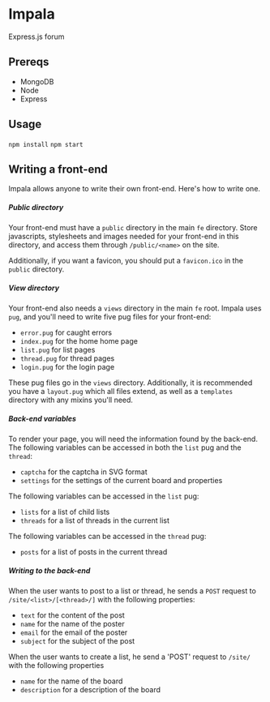 # Impala
Express.js forum

## Prereqs
- MongoDB
- Node
- Express

## Usage
`npm install`
`npm start`

## Writing a front-end

Impala allows anyone to write their own front-end. Here's how to write one.

##### Public directory

Your front-end must have a `public` directory in the main `fe` directory. Store javascripts, stylesheets and images needed for your front-end in this directory, and access them through `/public/<name>` on the site.

Additionally, if you want a favicon, you should put a `favicon.ico` in the `public` directory.

##### View directory

Your front-end also needs a `views` directory in the main `fe` root. Impala uses `pug`, and you'll need to write five pug files for your front-end:

- `error.pug` for caught errors
- `index.pug` for the home home page
- `list.pug` for list pages
- `thread.pug` for thread pages
- `login.pug` for the login page

These pug files go in the `views` directory. Additionally, it is recommended you have a `layout.pug` which all files extend, as well as a `templates` directory with any mixins you'll need.

##### Back-end variables

To render your page, you will need the information found by the back-end. The following variables can be accessed in both the `list` pug and the `thread`:

- `captcha` for the captcha in SVG format
- `settings` for the settings of the current board and properties

The following variables can be accessed in the `list` pug:

- `lists` for a list of child lists
- `threads` for a list of threads in the current list

The following variables can be accessed in the `thread` pug:

- `posts` for a list of posts in the current thread

##### Writing to the back-end

When the user wants to post to a list or thread, he sends a `POST` request to `/site/<list>/[<thread>/]` with the following properties:

- `text` for the content of the post
- `name` for the name of the poster
- `email` for the email of the poster
- `subject` for the subject of the post

When the user wants to create a list, he send a 'POST' request to `/site/` with the following properties

- `name` for the name of the board
- `description` for a description of the board
